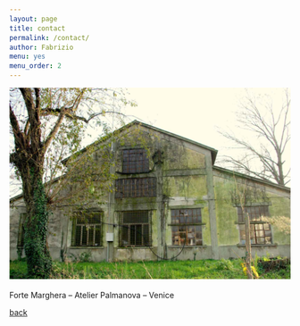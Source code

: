 ```yaml
---
layout: page
title: contact
permalink: /contact/
author: Fabrizio
menu: yes
menu_order: 2
---
```


![Alt text](/images/contact_foto_low.jpg "Terra_1")  
<br>
Forte Marghera – Atelier Palmanova – Venice
<br>

<a href="http://materiaterza.com">back</a>

